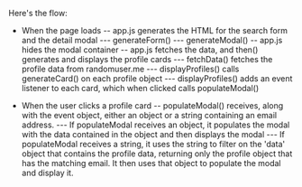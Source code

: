 Here's the flow:

- When the page loads
    -- app.js generates the HTML for the search form and the detail modal
        --- generateForm()
        --- generateModal()
    -- app.js hides the modal container
    -- app.js fetches the data, and then() generates and displays the profile cards
        --- fetchData() fetches the profile data from randomuser.me
        --- displayProfiles() calls generateCard() on each profile object
        --- displayProfiles() adds an event listener to each card, which when clicked calls populateModal()

- When the user clicks a profile card
    -- populateModal() receives, along with the event object, either an object or a string containing an email address. 
        --- If populateModal receives an object, it populates the modal with the data contained in the object and then displays the modal
        --- If populateModal receives a string, it uses the string to filter on the 'data' object that contains the profile data, returning only the profile object that has the matching email. It then uses that object to populate the modal and display it.
